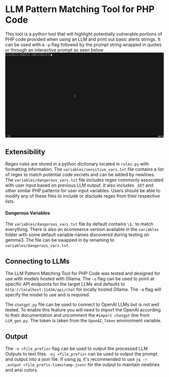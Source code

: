 # LLM Pattern Matching Tool for PHP Code
This tool is a python tool that will highlight potentially vulnerable portions of PHP code provided when using an LLM and print out basic alerts strings. It can be used with a `-p` flag followed by the prompt string wrapped in quotes or through an interactive prompt as seen below ![Interactive Prompt](./assets/LLMPatternMatcher-Prompt-Example.gif)
## Extensibility
Regex rules are stored in a python dictionary located in `rules.py` with formatting information. The `variables/sensitive_vars.txt` file contains a list of regex to match potential code secrets and can be added by newlines. The `variables/dangerous_vars.txt` file includes regex commonly associated with user input based on previous LLM output. It also includes `_GET` and other similar PHP patterns for user input variables. Users should be able to modify any of these files to include or disclude regex from their respective lists.

#### Dangerous Variables
The `variables/dangerous_vars.txt` file by default contains `\$.` to match everything. There is also an ecommerce version available in the `variables` folder with some default variable names discovered during testing on gemma3. The file can be swapped in by renaming to `variables/dangerous_vars.txt`.

## Connecting to LLMs
The LLM Pattern Matching Tool for PHP Code was tested and designed for use with models hosted with Ollama. The `-u` flag can be used to point at specific API endpoints for the target LLMs and defaults to `http://localhost:11434/api/chat` for locally hosted Ollama. The `-m` flag will specify the model to use and is required.

The `chatgpt.py` file can be used to connect to OpenAI LLMs but is not well tested. To enable this feature you will need to import the OpenAI according to their documentation and uncomment the `#import chatgpt` line from `LLM_gen.py`. The token is taken from the `OpenAI_Token` environment variable.

## Output
The `-o <file_prefix>` flag can be used to output the processed LLM Outputs to text files. `-oj <file_prefix>` can be used to output the prompt and output into a json file. If using jq, it's recommended to use `jq -r .output <file_prefix-timestamp.json>` for the output to maintain newlines and ansi colors.
